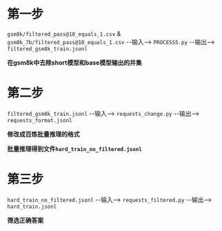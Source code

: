 # 第一步

 `gsm8k/filtered_pass@10_equals_1.csv` &  `gsm8k_7b/filtered_pass@10_equals_1.csv` --输入--> `PROCESS5.py` --输出--> `filtered_gsm8k_train.jsonl`

**在gsm8k中去除short模型和base模型输出的并集**

# 第二步

`filtered_gsm8k_train.jsonl` --输入--> `requests_change.py` --输出--> `requests_format.jsonl`

**修改成百炼批量推理的格式**

**批量推理得到文件`hard_train_no_filtered.jsonl`**

# 第三步

`hard_train_no_filtered.jsonl` --输入--> `requests_filtered.py` --输出--> `hard_train.jsonl`

**筛选正确答案**